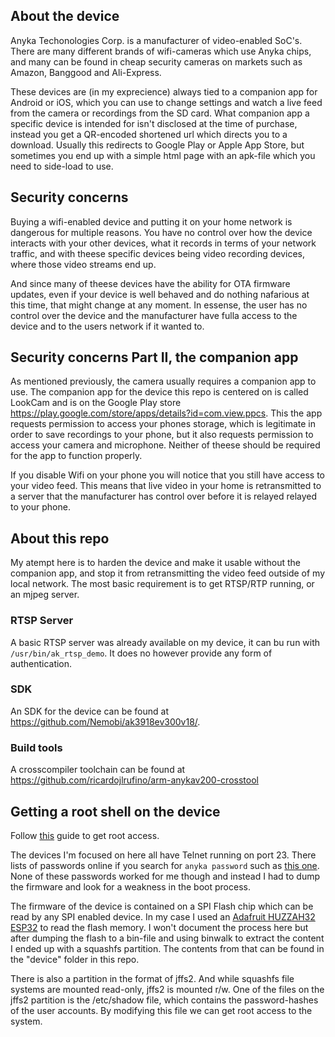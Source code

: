 

## About the device ##

Anyka Techonologies Corp. is a manufacturer of video-enabled SoC's. There are
many different brands of wifi-cameras which use Anyka chips, and many can be found in cheap security cameras on markets such as Amazon, Banggood and Ali-Express.

These devices are (in my exprecience) always tied to a companion app for Android or iOS, which you can use to change settings and watch a live feed from the camera or recordings from the SD card. What companion app a specific device is intended for isn't disclosed at the time of purchase, instead you get a QR-encoded shortened url which directs you to a download. Usually this redirects to Google Play or Apple App Store, but sometimes you end up with a simple html page with an apk-file which you need to side-load to use.
 
## Security concerns ##

Buying a wifi-enabled device and putting it on your home network is dangerous for multiple reasons. You have no control over how the device interacts with your other devices, what it records in terms of your network traffic, and with theese specific devices being video recording devices, where those video streams end up.

And since many of theese devices have the ability for OTA firmware updates, even if your device is well behaved and do nothing nafarious at this time, that might change at any moment. In essense, the user has no control over the device and the manufacturer have fulla access to the device and to the users network if it wanted to.

## Security concerns Part II, the companion app ##

As mentioned previously, the camera usually requires a companion app to use. The companion app for the device this repo is centered on is called LookCam and is on the Google Play store <https://play.google.com/store/apps/details?id=com.view.ppcs>. This the app requests permission to access your phones storage, which is legitimate in order to save recordings to your phone, but it also requests permission to access your camera and microphone. Neither of theese should be required for the app to function properly.

If you disable Wifi on your phone you will notice that you still have access to your video feed. This means that live video in your home is retransmitted to a server that the manufacturer has control over before it is relayed relayed to your phone.

## About this repo ## 

My atempt here is to harden the device and make it usable without the companion app, and stop it from retransmitting the video feed outside of my local network. The most basic requirement is to get RTSP/RTP running, or an mjpeg server.

### RTSP Server

A basic RTSP server was already available on my device, it can bu run with `/usr/bin/ak_rtsp_demo`. It does no however provide any form of authentication.

### SDK

An SDK for the device can be found at <https://github.com/Nemobi/ak3918ev300v18/>.

### Build tools

A crosscompiler toolchain can be found at <https://github.com/ricardojlrufino/arm-anykav200-crosstool>

## Getting a root shell on the device ##

Follow [this](/ROOT_ACCESS.md) guide to get root access.

The devices I'm focused on here all have Telnet running on port 23.
There lists of passwords online if you search for ```anyka password``` such as [this one](https://gist.github.com/gabonator/74cdd6ab4f733ff047356198c781f27d). None of these passwords worked for me though and instead I had to dump the firmware and look for a weakness in the boot process. 

The firmware of the device is contained on a SPI Flash chip which can be read by any SPI enabled device. In my case I used an [Adafruit HUZZAH32 ESP32](https://www.adafruit.com/product/3405) to read the flash memory. I won't document the process here but after dumping the flash to a bin-file and using binwalk to extract the content I ended up with a squashfs partition. The contents from that can be found in the "device" folder in this repo.

There is also a partition in the format of jffs2. And while squashfs file systems are mounted read-only, jffs2 is mounted r/w. One of the files on the jffs2 partition is the /etc/shadow file, which contains the password-hashes of the user accounts. By modifying this file we can get root access to the system.


